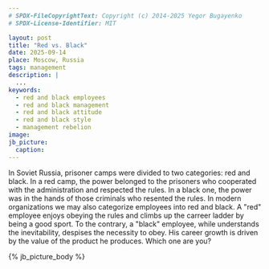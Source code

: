 ```yaml
---
# SPDX-FileCopyrightText: Copyright (c) 2014-2025 Yegor Bugayenko
# SPDX-License-Identifier: MIT

layout: post
title: "Red vs. Black"
date: 2025-09-14
place: Moscow, Russia
tags: management
description: |
  ...
keywords:
  - red and black employees
  - red and black management
  - red and black attitude
  - red and black style
  - management rebelion
image:
jb_picture:
  caption:
---
```


In Soviet Russia, prisoner camps were divided to two categories: red and black.
In a red camp, the power belonged to the prisoners who cooperated with the administration and respected the rules.
In a black one, the power was in the hands of those criminals who resented the rules.
In modern organizations we may also categorize employees into red and black.
A "red" employee enjoys obeying the rules and climbs up the carreer ladder by being a good sport.
To the contrary, a "black" employee, while understands the inevitability, despises the necessity to obey.
His career growth is driven by the value of the product he produces.
Which one are you?

<!--more-->

{% jb_picture_body %}
